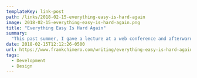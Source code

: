 ```yaml
---
templateKey: link-post
path: /links/2018-02-15-everything-easy-is-hard-again
image: 2018-02-15-everything-easy-is-hard-again.png
title: "Everything Easy Is Hard Again"
summary:
  "This past summer, I gave a lecture at a web conference and afterward got into a fascinating conversation with a young digital design student. It was fun to compare where we were in our careers."
date: 2018-02-15T12:12:26-0500
url: https://www.frankchimero.com/writing/everything-easy-is-hard-again/
tags:
  - Development
  - Design
---
```

